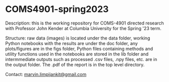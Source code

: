 # COMS4901-spring2023
Description: this is the working repository for COMS-4901 directed research with Professor John Kender at Columbia University for the Spring '23 term. 

Structure: raw data (images) is located under the data folder, working Python notebooks with the results are under the doc folder, any plots/figures are in the figs folder, Python files containing methods and utility functions used in the notebooks are stored in the lib folder and intermmediate outputs such as processed .csv files, .npy files, etc. are in the output folder. The .pdf of the report is in the top level directory. 

Contact: marvin.limpijankit@gmail.com
